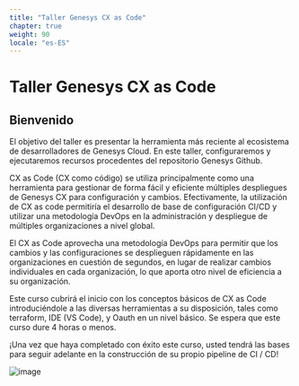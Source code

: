 ```yaml
---
title: "Taller Genesys CX as Code"
chapter: true
weight: 90
locale: "es-ES"
---
```


# Taller Genesys CX as Code
## Bienvenido

El objetivo del taller es presentar la herramienta más reciente al ecosistema de desarrolladores de Genesys Cloud. En este taller, configuraremos y ejecutaremos recursos procedentes del repositorio Genesys Github.

CX as Code (CX como código) se utiliza principalmente como una herramienta para gestionar de forma fácil y eficiente múltiples despliegues de Genesys CX para configuración y cambios. Efectivamente, la utilización de CX as code permitiría el desarrollo de base de configuración CI/CD y utilizar una metodología DevOps en la administración y despliegue de múltiples organizaciones a nivel global. 

El CX as Code aprovecha una metodología DevOps para permitir que los cambios y las configuraciones se desplieguen rápidamente en las organizaciones en cuestión de segundos, en lugar de realizar cambios individuales en cada organización, lo que aporta otro nivel de eficiencia a su organización. 

Este curso cubrirá el inicio con los conceptos básicos de CX as Code introduciéndole a las diversas herramientas a su disposición, tales como terraform, IDE (VS Code), y Oauth en un nivel básico. Se espera que este curso dure 4 horas o menos. 

¡Una vez que haya completado con éxito este curso, usted tendrá las bases para seguir adelante en la construcción de su propio pipeline de CI / CD!

![image](/images/Developerimage.jpg)

